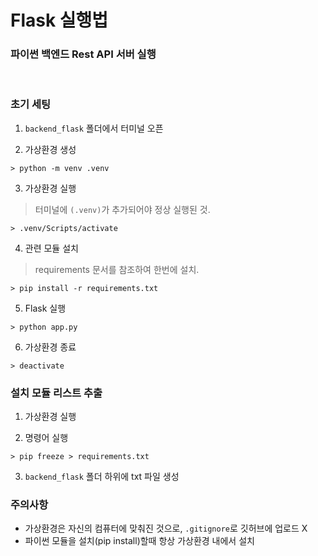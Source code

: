 # Flask 실행법

### 파이썬 백엔드 Rest API 서버 실행


<br>

### 초기 세팅

1. `backend_flask` 폴더에서 터미널 오픈

2. 가상환경 생성
```
> python -m venv .venv
```

3. 가상환경 실행
> 터미널에 `(.venv)`가 추가되어야 정상 실행된 것.
```
> .venv/Scripts/activate
```

4. 관련 모듈 설치
> requirements 문서를 참조하여 한번에 설치.
```
> pip install -r requirements.txt
```

5. Flask 실행
```
> python app.py
```

6. 가상환경 종료
```
> deactivate
```




### 설치 모듈 리스트 추출

1. 가상환경 실행

2. 명령어 실행
```
> pip freeze > requirements.txt
```

3. `backend_flask` 폴더 하위에 txt 파일 생성


### 주의사항

- 가상환경은 자신의 컴퓨터에 맞춰진 것으로, `.gitignore`로 깃허브에 업로드 X
- 파이썬 모듈을 설치(pip install)할때 항상 가상환경 내에서 설치
